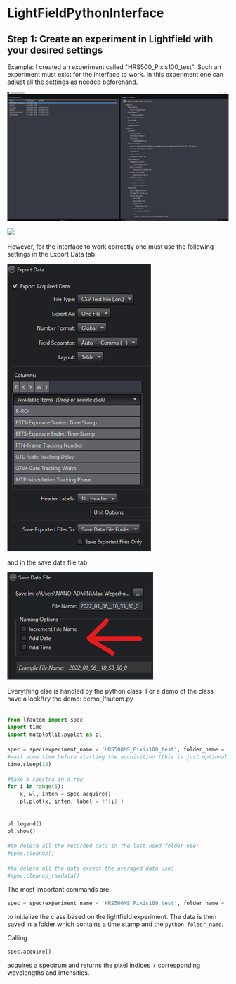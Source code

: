 # LightFieldPythonInterface

## Step 1: Create an experiment in Lightfield with your desired settings

Example: I created an experiment called "HRS500_Pixis100_test". Such an experiment must exist for the interface to work. In this experiment one can adjust all the settings as needed beforehand.

<img src="screenshots/prerequisites__example_saved_experiment.png">

![](/pictures/prerequisites__example_saved_experiment.png)

However, for the interface to work correctly one must use the following settings in the Export Data tab:

<img src="screenshots/prerequisites__export_data_settings.png">

and in the save data file tab:

<img src="screenshots/prerequisites__save_data_file_settings.jpg">

Everything else is handled by the python class. For a demo of the class have a look/try the demo: demo_lfautom.py

```python

from lfautom import spec
import time
import matplotlib.pyplot as pl

spec = spec(experiment_name = 'HRS500MS_Pixis100_test', folder_name = 'test')
#wait some time before starting the acquisition (this is just optional)
time.sleep(10)

#take 5 spectra in a row
for i in range(5):
    x, wl, inten = spec.acquire()
    pl.plot(x, inten, label = f'{i}')


pl.legend()
pl.show()

#to delete all the recorded data in the last used folder use:
#spec.cleanup()

#to delete all the data except the averaged data use:
#spec.cleanup_rawdata()
```

The most important commands are:
```python
spec = spec(experiment_name = 'HRS500MS_Pixis100_test', folder_name = 'test')
```
to initialize the class based on the lightfield experiment. The data is then saved in a folder which contains a time stamp and the ```python folder_name```.

Calling

```python
spec.acquire()
```
acquires a spectrum and returns the pixel indices + corresponding wavelengths and intensities.
